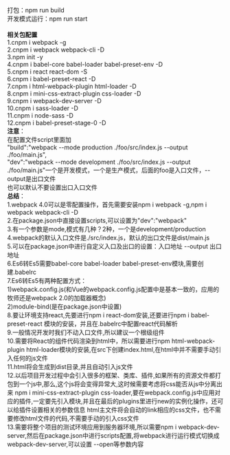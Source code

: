 打包：npm run build </br>
开发模式运行：npm run start</br>
</br>
<strong>相关包配置</strong></br>
1.cnpm i webpack -g</br>
2.cnpm i webpack webpack-cli -D</br>
3.npm init -y</br>
4.cnpm i babel-core babel-loader babel-preset-env -D</br>
5.cnpm i react react-dom -S</br>
6.cnpm i babel-preset-react -D</br>
7.cnpm i html-webpack-plugin html-loader -D</br>
8.cnpm i mini-css-extract-plugin css-loader -D</br>
9.cnpm i webpack-dev-server -D</br>
10.cnpm i sass-loader -D</br>
11.cnpm i node-sass -D</br>
12.cnpm i babel-preset-stage-0 -D</br>
<strong>注意</strong>：</br>
    在配置文件script里面加   </br>
		"build":"webpack --mode production ./foo/src/index.js --output ./foo/main.js",</br>
		"dev":"webpack --mode development ./foo/src/index.js --output ./foo/main.js"一个是开发模式，一个是生产模式，后面的foo是入口文件，--output是出口文件</br>
	也可以默认不要设置出口入口文件</br>
<strong>总结</strong>：</br>
1.webpack 4.0可以是零配置操作，首先需要安装npm i webpack -g,npm i webpack webpack-cli -D</br>
2.在package.json中直接设置scripts,可以设置为"dev":"webpack"</br>
3.有一个参数是mode,模式有几种？2种，一个是development/production</br>
4.webpack的默认入口文件是./src/index.js，默认的出口文件是dist/main.js</br>
5.可以在package.json中进行自定义入口及出口的设置：入口地址 --output 出口地址</br>
6.Es6转Es5需要babel-core babel-loader babel-preset-env模块,需要创建.babelrc</br>
7.Es6转Es5有两种配置方式：</br>
1)webpack.config.js(和Vue的webpack.config.js配置中是基本一致的，应用的牧师还是webpack 2.0的加载器概念)</br>
2)module-bind(是在package.json中设置)</br>
8.要让环境支持react,先要进行npm i react-dom安装,还要进行npm i babel-preset-react 模块的安装，并且在.babelrc中配置react代码解析</br>
9.一般情况开发时我们不动入口文件,所以建议一个根级组件</br>
10.需要将React的组件代码渲染到html中，所以需要进行npm html-webpack-plugin html-loader模块的安装,在src下创建index.html,在html中并不需要手动引入任何的js文件</br>
11.html将会生成到dist目录,并且自动引入js文件</br>
12.以后项目开发过程中会引入很多的框架、类库、插件,如果所有的资源文件都打包到一个js中,那么,这个js将会变得异常大,这时候需要考虑将css能否从js中分离出来 npm i mini-css-extract-plugin css-loader,要在webpack.config.js中应用对应的插件,一定要先引入模块,并且在最后的plugins里进行new的实例化操作，还可以给插件设置相关的参数信息
html主文件将会自动的link相应的css文件，也不需要修改html文件的代码,不需要手动的引入css文件</br>
13.需要将整个项目的测试环境应用到服务器环境,所以需要npm i webpack-dev-server,然后在package.json中进行scripts配置,将webpack进行运行模式切换成webpack-dev-server,可以设置 --open等参数内容</br>


   
